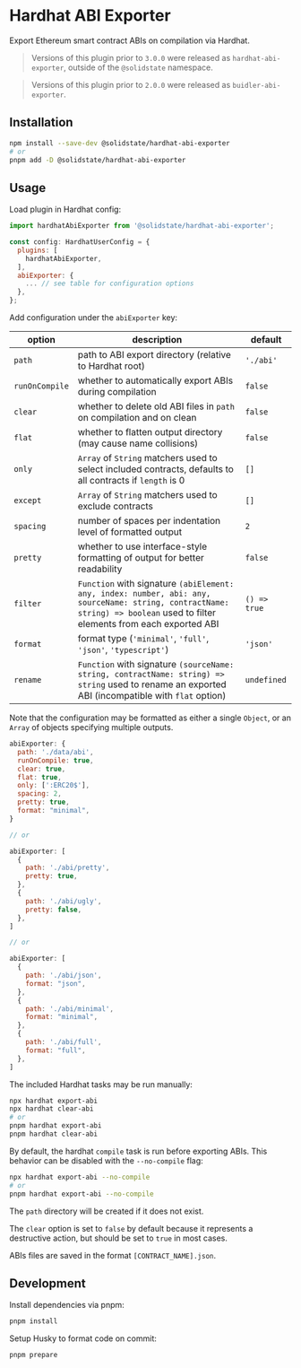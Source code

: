 # Hardhat ABI Exporter

Export Ethereum smart contract ABIs on compilation via Hardhat.

> Versions of this plugin prior to `3.0.0` were released as `hardhat-abi-exporter`, outside of the `@solidstate` namespace.

> Versions of this plugin prior to `2.0.0` were released as `buidler-abi-exporter`.

## Installation

```bash
npm install --save-dev @solidstate/hardhat-abi-exporter
# or
pnpm add -D @solidstate/hardhat-abi-exporter
```

## Usage

Load plugin in Hardhat config:

```javascript
import hardhatAbiExporter from '@solidstate/hardhat-abi-exporter';

const config: HardhatUserConfig = {
  plugins: [
    hardhatAbiExporter,
  ],
  abiExporter: {
    ... // see table for configuration options
  },
};
```

Add configuration under the `abiExporter` key:

| option         | description                                                                                                                                                                | default      |
| -------------- | -------------------------------------------------------------------------------------------------------------------------------------------------------------------------- | ------------ |
| `path`         | path to ABI export directory (relative to Hardhat root)                                                                                                                    | `'./abi'`    |
| `runOnCompile` | whether to automatically export ABIs during compilation                                                                                                                    | `false`      |
| `clear`        | whether to delete old ABI files in `path` on compilation and on clean                                                                                                      | `false`      |
| `flat`         | whether to flatten output directory (may cause name collisions)                                                                                                            | `false`      |
| `only`         | `Array` of `String` matchers used to select included contracts, defaults to all contracts if `length` is 0                                                                 | `[]`         |
| `except`       | `Array` of `String` matchers used to exclude contracts                                                                                                                     | `[]`         |
| `spacing`      | number of spaces per indentation level of formatted output                                                                                                                 | `2`          |
| `pretty`       | whether to use interface-style formatting of output for better readability                                                                                                 | `false`      |
| `filter`       | `Function` with signature `(abiElement: any, index: number, abi: any, sourceName: string, contractName: string) => boolean` used to filter elements from each exported ABI | `() => true` |
| `format`       | format type (`'minimal'`, `'full'`, `'json'`, `'typescript'`)                                                                                                              | `'json'`     |
| `rename`       | `Function` with signature `(sourceName: string, contractName: string) => string` used to rename an exported ABI (incompatible with `flat` option)                          | `undefined`  |

Note that the configuration may be formatted as either a single `Object`, or an `Array` of objects specifying multiple outputs.

```javascript
abiExporter: {
  path: './data/abi',
  runOnCompile: true,
  clear: true,
  flat: true,
  only: [':ERC20$'],
  spacing: 2,
  pretty: true,
  format: "minimal",
}

// or

abiExporter: [
  {
    path: './abi/pretty',
    pretty: true,
  },
  {
    path: './abi/ugly',
    pretty: false,
  },
]

// or

abiExporter: [
  {
    path: './abi/json',
    format: "json",
  },
  {
    path: './abi/minimal',
    format: "minimal",
  },
  {
    path: './abi/full',
    format: "full",
  },
]
```

The included Hardhat tasks may be run manually:

```bash
npx hardhat export-abi
npx hardhat clear-abi
# or
pnpm hardhat export-abi
pnpm hardhat clear-abi
```

By default, the hardhat `compile` task is run before exporting ABIs. This behavior can be disabled with the `--no-compile` flag:

```bash
npx hardhat export-abi --no-compile
# or
pnpm hardhat export-abi --no-compile
```

The `path` directory will be created if it does not exist.

The `clear` option is set to `false` by default because it represents a destructive action, but should be set to `true` in most cases.

ABIs files are saved in the format `[CONTRACT_NAME].json`.

## Development

Install dependencies via pnpm:

```bash
pnpm install
```

Setup Husky to format code on commit:

```bash
pnpm prepare
```

